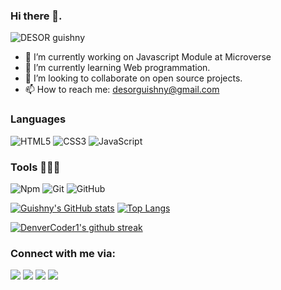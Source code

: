 ### Hi there 👋.

![DESOR guishny](https://user-images.githubusercontent.com/60197357/173424143-81bdd2f3-e09f-4c9a-93a1-9a9205c1aff0.gif)


- 🔭 I’m currently working on Javascript Module at Microverse
- 🌱 I’m currently learning Web programmation.
- 👯 I’m looking to collaborate on open source projects.
- 📫 How to reach me: desorguishny@gmail.com

### Languages 

![HTML5](https://icongr.am/devicon/html5-original.svg?size=50&color=currentColor)
![CSS3](https://icongr.am/devicon/css3-original.svg?size=50&color=currentColor)
![JavaScript](https://icongr.am/devicon/javascript-original.svg?size=50&color=currentColor)

### Tools 👨🏾‍💻

![Npm](https://icongr.am/devicon/npm-original-wordmark.svg?size=50&color=currentColor)
![Git](https://icongr.am/devicon/git-original.svg?size=50&color=currentColor)
![GitHub](https://icongr.am/devicon/github-original.svg?size=50&color=currentColor)


[![Guishny's GitHub stats](https://github-readme-stats.vercel.app/api?username=desorgui)](https://github.com/desorgui/github-readme-stats)
[![Top Langs](https://github-readme-stats.vercel.app/api/top-langs/?username=desorgui&exclude_repo=github-readme-stats,anuraghazra.github.io)](https://github.com/anuraghazra/github-readme-stats)

[![DenverCoder1's github streak](https://github-readme-streak-stats.herokuapp.com/?user=desorgui)](https://github.com/DenverCoder1/github-readme-streak-stats)

### Connect with me via:
<p> 
  <a target="_blank"
    href="mailto:desorguishny@gmail.com"><img 
    src="https://img.shields.io/badge/-Gmail-D14836?style=for-the-badge&logo=Gmail&logoColor=white"></img></a>
  <a target="_blank"
    href="https://www.linkedin.com/in/guishny-desor-5421a01a9/"><img
    src="https://img.shields.io/badge/-LinkedIn-0077b5?style=for-the-badge&logo=LinkedIn&logoColor=white"></img></a>
  <a target="_blank"
    href="https://twitter.com/dguishny"><img
    src="https://img.shields.io/badge/-Twitter-1DA1F2?style=for-the-badge&logo=Twitter&logoColor=white"></img></a>
  <a target="_blank"
    href="https://wa.me/+50946591262"><img
    src="https://img.shields.io/badge/WhatsApp-25D366?style=for-the-badge&logo=whatsapp&logoColor=white"></img></a>
</p>
